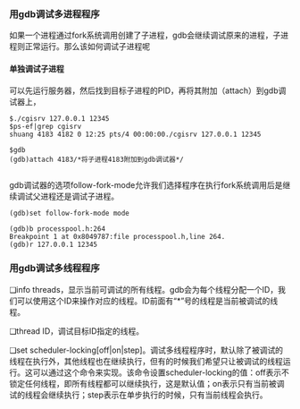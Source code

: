 
### 用gdb调试多进程程序

如果一个进程通过fork系统调用创建了子进程，gdb会继续调试原来的进程，子进程则正常运行。那么该如何调试子进程呢

#### 单独调试子进程

可以先运行服务器，然后找到目标子进程的PID，再将其附加（attach）到gdb调试器上，

```
$./cgisrv 127.0.0.1 12345
$ps-ef|grep cgisrv
shuang 4183 4182 0 12:25 pts/4 00:00:00./cgisrv 127.0.0.1 12345

$gdb
(gdb)attach 4183/*将子进程4183附加到gdb调试器*/


```

gdb调试器的选项follow-fork-mode允许我们选择程序在执行fork系统调用后是继续调试父进程还是调试子进程。

```
(gdb)set follow-fork-mode mode

(gdb)b processpool.h:264
Breakpoint 1 at 0x8049787:file processpool.h,line 264.
(gdb)r 127.0.0.1 12345
```



### 用gdb调试多线程程序

❑info threads，显示当前可调试的所有线程。gdb会为每个线程分配一个ID，我们可以使用这个ID来操作对应的线程。ID前面有“*”号的线程是当前被调试的线程。

❑thread ID，调试目标ID指定的线程。

❑set scheduler-locking[off|on|step]。调试多线程程序时，默认除了被调试的线程在执行外，其他线程也在继续执行，但有的时候我们希望只让被调试的线程运行。这可以通过这个命令来实现。该命令设置scheduler-locking的值：off表示不锁定任何线程，即所有线程都可以继续执行，这是默认值；on表示只有当前被调试的线程会继续执行；step表示在单步执行的时候，只有当前线程会执行。

